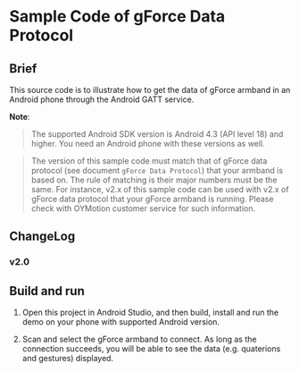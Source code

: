 # Sample Code of gForce Data Protocol

## Brief
This source code is to illustrate how to get the data of gForce armband in
an Android phone through the Android GATT service.



**Note**:
> The supported Android SDK version is Android 4.3 (API level 18) and higher.
> You need an Android phone with these versions as well.

> The version of this sample code must match that of gForce data protocol
>  (see document `gForce Data Protocol`) that your armband is based on.
> The rule of matching is their major numbers must be the same. For instance,
> v2.x of this sample code can be used with v2.x of gForce data protocol that
> your gForce armband is running. Please check with OYMotion customer service
> for such information.

## ChangeLog
### v2.0


## Build and run
1. Open this project in Android Studio, and then build, install and run the demo
on your phone with supported Android version.

2. Scan and select the gForce armband to connect. As long as the connection
   succeeds, you will be able to see the data (e.g. quaterions and gestures)
   displayed.
